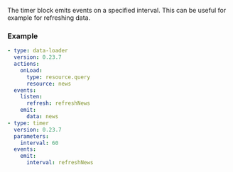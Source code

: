 The timer block emits events on a specified interval. This can be useful for example for refreshing
data.

### Example

```yaml
- type: data-loader
  version: 0.23.7
  actions:
    onLoad:
      type: resource.query
      resource: news
  events:
    listen:
      refresh: refreshNews
    emit:
      data: news
- type: timer
  version: 0.23.7
  parameters:
    interval: 60
  events:
    emit:
      interval: refreshNews
```
